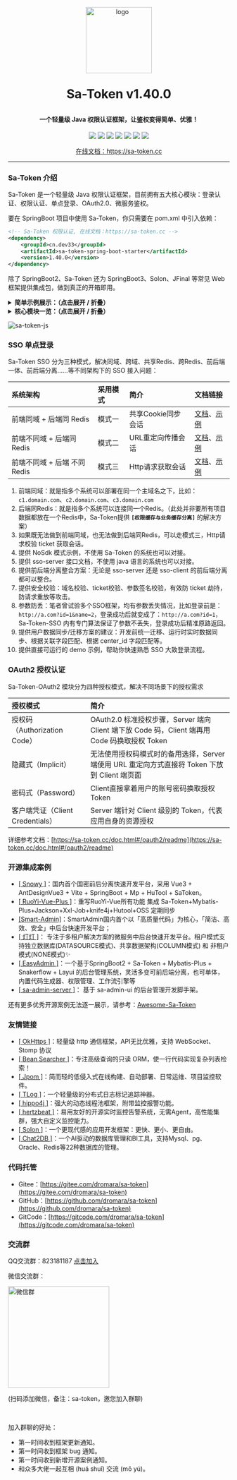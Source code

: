<p align="center">
	<img alt="logo" src="https://sa-token.cc/logo.png" width="150" height="150">
</p>
<h1 align="center" style="margin: 30px 0 30px; font-weight: bold;">Sa-Token v1.40.0</h1>
<h4 align="center">一个轻量级 Java 权限认证框架，让鉴权变得简单、优雅！</h4>
<p align="center">
	<a href="https://gitee.com/dromara/sa-token/stargazers"><img src="https://gitee.com/dromara/sa-token/badge/star.svg?theme=gvp"></a>
	<a href="https://gitee.com/dromara/sa-token/members"><img src="https://gitee.com/dromara/sa-token/badge/fork.svg?theme=gvp"></a>
	<a href="https://gitcode.com/dromara/sa-token/stargazers"><img src="https://gitcode.com/dromara/Sa-Token/star/badge.svg"></a>
	<a href="https://github.com/dromara/sa-token/stargazers"><img src="https://img.shields.io/github/stars/dromara/sa-token?style=flat-square&logo=GitHub"></a>
	<a href="https://github.com/dromara/sa-token/network/members"><img src="https://img.shields.io/github/forks/dromara/sa-token?style=flat-square&logo=GitHub"></a>
	<a href="https://github.com/dromara/sa-token/watchers"><img src="https://img.shields.io/github/watchers/dromara/sa-token?style=flat-square&logo=GitHub"></a>
	<!-- <a href="https://github.com/dromara/sa-token/issues"><img src="https://img.shields.io/github/issues/dromara/sa-token.svg?style=flat-square&logo=GitHub"></a> -->
	<a href="https://github.com/dromara/sa-token/blob/master/LICENSE"><img src="https://img.shields.io/github/license/dromara/sa-token.svg?style=flat-square"></a>
</p>
<!-- <p align="center">学习测试请拉取 master 分支，dev 是在开发分支 (在根目录执行 `git checkout master`)</p> -->
<p align="center"><a href="https://sa-token.cc" target="_blank">在线文档：https://sa-token.cc</a></p>


---

### Sa-Token 介绍

Sa-Token 是一个轻量级 Java 权限认证框架，目前拥有五大核心模块：登录认证、权限认证、单点登录、OAuth2.0、微服务鉴权。

要在 SpringBoot 项目中使用 Sa-Token，你只需要在 pom.xml 中引入依赖：

``` xml
<!-- Sa-Token 权限认证, 在线文档：https://sa-token.cc -->
<dependency>
	<groupId>cn.dev33</groupId>
	<artifactId>sa-token-spring-boot-starter</artifactId>
	<version>1.40.0</version>
</dependency>
```

除了 SpringBoot2、Sa-Token 还为 SpringBoot3、Solon、JFinal 等常见 Web 框架提供集成包，做到真正的开箱即用。


<details>
<summary><b>简单示例展示：（点击展开 / 折叠）</b></summary>

Sa-Token 旨在以简单、优雅的方式完成系统的权限认证部分，以登录认证为例，你只需要：

``` java
// 会话登录，参数填登录人的账号id 
StpUtil.login(10001);
```

无需实现任何接口，无需创建任何配置文件，只需要这一句静态代码的调用，便可以完成会话登录认证。

如果一个接口需要登录后才能访问，我们只需调用以下代码：

``` java
// 校验当前客户端是否已经登录，如果未登录则抛出 `NotLoginException` 异常
StpUtil.checkLogin();
```

在 Sa-Token 中，大多数功能都可以一行代码解决：

踢人下线：

``` java
// 将账号id为 10077 的会话踢下线 
StpUtil.kickout(10077);
```

权限认证：

``` java
// 注解鉴权：只有具备 `user:add` 权限的会话才可以进入方法
@SaCheckPermission("user:add")
public String insert(SysUser user) {
    // ... 
    return "用户增加";
}
```

路由拦截鉴权：

``` java
// 根据路由划分模块，不同模块不同鉴权 
registry.addInterceptor(new SaInterceptor(handler -> {
	SaRouter.match("/user/**", r -> StpUtil.checkPermission("user"));
	SaRouter.match("/admin/**", r -> StpUtil.checkPermission("admin"));
	SaRouter.match("/goods/**", r -> StpUtil.checkPermission("goods"));
	SaRouter.match("/orders/**", r -> StpUtil.checkPermission("orders"));
	SaRouter.match("/notice/**", r -> StpUtil.checkPermission("notice"));
	// 更多模块... 
})).addPathPatterns("/**");
```

当你受够 Shiro、SpringSecurity 等框架的三拜九叩之后，你就会明白，相对于这些传统老牌框架，Sa-Token 的 API 设计是多么的简单、优雅！

</details>


<details>
<summary> <b>核心模块一览：（点击展开 / 折叠）</b> </summary>

- **登录认证** —— 单端登录、多端登录、同端互斥登录、七天内免登录。
- **权限认证** —— 权限认证、角色认证、会话二级认证。
- **踢人下线** —— 根据账号id踢人下线、根据Token值踢人下线。
- **注解式鉴权** —— 优雅的将鉴权与业务代码分离。
- **路由拦截式鉴权** —— 根据路由拦截鉴权，可适配 restful 模式。
- **Session会话** —— 全端共享Session,单端独享Session,自定义Session,方便的存取值。
- **持久层扩展** —— 可集成 Redis，重启数据不丢失。
- **前后台分离** —— APP、小程序等不支持 Cookie 的终端也可以轻松鉴权。
- **Token风格定制** —— 内置六种 Token 风格，还可：自定义 Token 生成策略。
- **记住我模式** —— 适配 [记住我] 模式，重启浏览器免验证。
- **二级认证** —— 在已登录的基础上再次认证，保证安全性。 
- **模拟他人账号** —— 实时操作任意用户状态数据。
- **临时身份切换** —— 将会话身份临时切换为其它账号。
- **同端互斥登录** —— 像QQ一样手机电脑同时在线，但是两个手机上互斥登录。
- **账号封禁** —— 登录封禁、按照业务分类封禁、按照处罚阶梯封禁。
- **密码加密** —— 提供基础加密算法，可快速 MD5、SHA1、SHA256、AES 加密。
- **会话查询** —— 提供方便灵活的会话查询接口。
- **Http Basic认证** —— 一行代码接入 Http Basic、Digest 认证。
- **全局侦听器** —— 在用户登陆、注销、被踢下线等关键性操作时进行一些AOP操作。
- **全局过滤器** —— 方便的处理跨域，全局设置安全响应头等操作。
- **多账号体系认证** —— 一个系统多套账号分开鉴权（比如商城的 User 表和 Admin 表）
- **单点登录** —— 内置三种单点登录模式：同域、跨域、同Redis、跨Redis、前后端分离等架构都可以搞定。
- **单点注销** —— 任意子系统内发起注销，即可全端下线。
- **OAuth2.0认证** —— 轻松搭建 OAuth2.0 服务，支持openid模式 。
- **分布式会话** —— 提供共享数据中心分布式会话方案。
- **微服务网关鉴权** —— 适配Gateway、ShenYu、Zuul等常见网关的路由拦截认证。
- **RPC调用鉴权** —— 网关转发鉴权，RPC调用鉴权，让服务调用不再裸奔
- **临时Token认证** —— 解决短时间的 Token 授权问题。
- **独立Redis** —— 将权限缓存与业务缓存分离。
- **Quick快速登录认证** —— 为项目零代码注入一个登录页面。
- **标签方言** —— 提供 Thymeleaf 标签方言集成包，提供 beetl 集成示例。
- **jwt集成** —— 提供三种模式的 jwt 集成方案，提供 token 扩展参数能力。
- **RPC调用状态传递** —— 提供 dubbo、grpc 等集成包，在RPC调用时登录状态不丢失。
- **参数签名** —— 提供跨系统API调用签名校验模块，防参数篡改，防请求重放。
- **自动续签** —— 提供两种Token过期策略，灵活搭配使用，还可自动续签。
- **开箱即用** —— 提供SpringMVC、WebFlux、Solon 等常见框架集成包，开箱即用。
- **最新技术栈** —— 适配最新技术栈：支持 SpringBoot 3.x，jdk 17。

</details>


![sa-token-js](https://color-test.oss-cn-qingdao.aliyuncs.com/sa-token/x/sa-token-js4.png)


### SSO 单点登录
Sa-Token SSO 分为三种模式，解决同域、跨域、共享Redis、跨Redis、前后端一体、前后端分离……等不同架构下的 SSO 接入问题：

| 系统架构						| 采用模式	| 简介						|  文档链接	|
| :--------						| :--------	| :--------					| :--------	|
| 前端同域 + 后端同 Redis			| 模式一		| 共享Cookie同步会话			| [文档](https://sa-token.cc/doc.html#/sso/sso-type1)、[示例](https://gitee.com/dromara/sa-token/blob/master/sa-token-demo/sa-token-demo-sso1-client)	|
| 前端不同域 + 后端同 Redis		| 模式二		| URL重定向传播会话 			| [文档](https://sa-token.cc/doc.html#/sso/sso-type2)、[示例](https://gitee.com/dromara/sa-token/blob/master/sa-token-demo/sa-token-demo-sso2-client)	|
| 前端不同域 + 后端 不同Redis		| 模式三		| Http请求获取会话			| [文档](https://sa-token.cc/doc.html#/sso/sso-type3)、[示例](https://gitee.com/dromara/sa-token/blob/master/sa-token-demo/sa-token-demo-sso3-client)	|


1. 前端同域：就是指多个系统可以部署在同一个主域名之下，比如：`c1.domain.com`、`c2.domain.com`、`c3.domain.com`
2. 后端同Redis：就是指多个系统可以连接同一个Redis。（此处并非要所有项目数据都放在一个Redis中，Sa-Token提供 **`[权限缓存与业务缓存分离]`** 的解决方案）
3. 如果既无法做到前端同域，也无法做到后端同Redis，可以走模式三，Http请求校验 ticket 获取会话。
4. 提供 NoSdk 模式示例，不使用 Sa-Token 的系统也可以对接。
5. 提供 sso-server 接口文档，不使用 java 语言的系统也可以对接。
6. 提供前后端分离整合方案：无论是 sso-server 还是 sso-client 的前后端分离都可以整合。
7. 提供安全校验：域名校验、ticket校验、参数签名校验，有效防 ticket 劫持，防请求重放等攻击。
8. 参数防丢：笔者曾试验多个SSO框架，均有参数丢失情况，比如登录前是：`http://a.com?id=1&name=2`，登录成功后就变成了：`http://a.com?id=1`，Sa-Token-SSO 内有专门算法保证了参数不丢失，登录成功后精准原路返回。
9. 提供用户数据同步/迁移方案的建议：开发前统一迁移、运行时实时数据同步、根据关联字段匹配、根据 center_id 字段匹配等。
10. 提供直接可运行的 demo 示例，帮助你快速熟悉 SSO 大致登录流程。



### OAuth2 授权认证
Sa-Token-OAuth2 模块分为四种授权模式，解决不同场景下的授权需求 

| 授权模式						| 简介						|
| :--------						| :--------					|
| 授权码（Authorization Code）	| OAuth2.0 标准授权步骤，Server 端向 Client 端下放 Code 码，Client 端再用 Code 码换取授权 Token			|
| 隐藏式（Implicit）				| 无法使用授权码模式时的备用选择，Server 端使用 URL 重定向方式直接将 Token 下放到 Client 端页面 			|
| 密码式（Password）				| Client直接拿着用户的账号密码换取授权 Token			|
| 客户端凭证（Client Credentials）| Server 端针对 Client 级别的 Token，代表应用自身的资源授权		|

详细参考文档：[https://sa-token.cc/doc.html#/oauth2/readme](https://sa-token.cc/doc.html#/oauth2/readme)


### 开源集成案例

- [[ Snowy ]](https://gitee.com/xiaonuobase/snowy)：国内首个国密前后分离快速开发平台，采用 Vue3 + AntDesignVue3 + Vite + SpringBoot + Mp + HuTool + SaToken。
- [[ RuoYi-Vue-Plus ]](https://gitee.com/dromara/RuoYi-Vue-Plus)：重写RuoYi-Vue所有功能 集成 Sa-Token+Mybatis-Plus+Jackson+Xxl-Job+knife4j+Hutool+OSS 定期同步
- [[Smart-Admin]](https://gitee.com/lab1024/smart-admin)：SmartAdmin国内首个以「高质量代码」为核心，「简洁、高效、安全」中后台快速开发平台；
- [[ 灯灯 ]](https://gitee.com/dromara/lamp-cloud)： 专注于多租户解决方案的微服务中后台快速开发平台。租户模式支持独立数据库(DATASOURCE模式)、共享数据架构(COLUMN模式) 和 非租户模式(NONE模式)✨
- [[ EasyAdmin ]](https://gitee.com/lakernote/easy-admin)：一个基于SpringBoot2 + Sa-Token + Mybatis-Plus + Snakerflow + Layui 的后台管理系统，灵活多变可前后端分离，也可单体，内置代码生成器、权限管理、工作流引擎等
- [[ sa-admin-server ]](https://gitee.com/wlf213/sa-admin-server)： 基于 sa-admin-ui 的后台管理开发脚手架。


还有更多优秀开源案例无法逐一展示，请参考：[Awesome-Sa-Token](https://gitee.com/sa-token/awesome-sa-token)


### 友情链接
- [[ OkHttps ]](https://gitee.com/ejlchina-zhxu/okhttps)：轻量级 http 通信框架，API无比优雅，支持 WebSocket、Stomp 协议
- [[ Bean Searcher ]](https://github.com/ejlchina/bean-searcher)：专注高级查询的只读 ORM，使一行代码实现复杂列表检索！
- [[ Jpom ]](https://gitee.com/dromara/Jpom)：简而轻的低侵入式在线构建、自动部署、日常运维、项目监控软件。
- [[ TLog ]](https://gitee.com/dromara/TLog)：一个轻量级的分布式日志标记追踪神器。
- [[ hippo4j ]](https://gitee.com/agentart/hippo4j)：强大的动态线程池框架，附带监控报警功能。
- [[ hertzbeat ]](https://gitee.com/dromara/hertzbeat)：易用友好的开源实时监控告警系统，无需Agent，高性能集群，强大自定义监控能力。
- [[ Solon ]](https://gitee.com/noear/solon)：一个更现代感的应用开发框架：更快、更小、更自由。
- [[ Chat2DB ]](https://github.com/chat2db/Chat2DB)：一个AI驱动的数据库管理和BI工具，支持Mysql、pg、Oracle、Redis等22种数据库的管理。



### 代码托管
- Gitee：[https://gitee.com/dromara/sa-token](https://gitee.com/dromara/sa-token)
- GitHub：[https://github.com/dromara/sa-token](https://github.com/dromara/sa-token)
- GitCode：[https://gitcode.com/dromara/sa-token](https://gitcode.com/dromara/sa-token)



### 交流群
<!-- QQ交流群：685792424 [点击加入](http://qm.qq.com/cgi-bin/qm/qr?_wv=1027&k=Y05Ld4125W92YSwZ0gA8e3RhG9Q4Vsfx&authKey=IomXuIuhP9g8G7l%2ByfkrRsS7i%2Fna0lIBpkTXxx%2BQEaz0NNEyJq00kgeiC4dUyNLS&noverify=0&group_code=685792424)-->

QQ交流群：823181187 [点击加入](https://qm.qq.com/q/EBIJVZBVGE) 

微信交流群：

<!-- <img src="https://oss.dev33.cn/sa-token/qr/wx-qr-m-400k.png" width="230px" title="微信群" /> -->

<img src="https://oss.dev33.cn/sa-token/qr/i-wx-qr2.png" width="230px" title="微信群" />

(扫码添加微信，备注：sa-token，邀您加入群聊)

<br>

加入群聊的好处：
- 第一时间收到框架更新通知。
- 第一时间收到框架 bug 通知。
- 第一时间收到新增开源案例通知。
- 和众多大佬一起互相 (huá shuǐ) 交流 (mō yú)。

